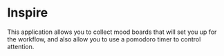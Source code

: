 # Inspire
This application allows you to collect mood boards that will set you up for the workflow, and also allow you to use a pomodoro timer to control attention.
